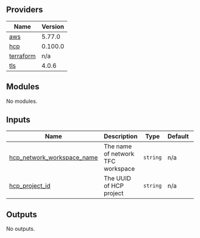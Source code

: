 <!-- BEGIN_TF_DOCS -->
## Providers

| Name | Version |
|------|---------|
| <a name="provider_aws"></a> [aws](#provider\_aws) | 5.77.0 |
| <a name="provider_hcp"></a> [hcp](#provider\_hcp) | 0.100.0 |
| <a name="provider_terraform"></a> [terraform](#provider\_terraform) | n/a |
| <a name="provider_tls"></a> [tls](#provider\_tls) | 4.0.6 |

## Modules

No modules.

## Inputs

| Name | Description | Type | Default | Required |
|------|-------------|------|---------|:--------:|
| <a name="input_hcp_network_workspace_name"></a> [hcp\_network\_workspace\_name](#input\_hcp\_network\_workspace\_name) | The name of network TFC workspace | `string` | n/a | yes |
| <a name="input_hcp_project_id"></a> [hcp\_project\_id](#input\_hcp\_project\_id) | The UUID of HCP project | `string` | n/a | yes |

## Outputs

No outputs.
<!-- END_TF_DOCS -->
